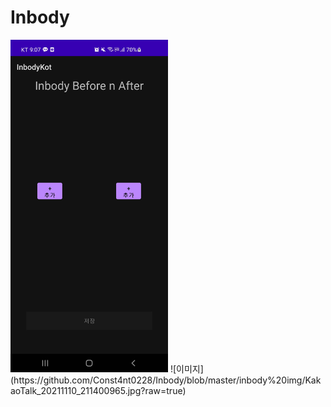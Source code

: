 # Inbody

<img src="https://github.com/Const4nt0228/Inbody/blob/master/inbody%20img/KakaoTalk_20211110_211400965.jpg?raw=true.png" width="50%" height="50%"/>
![이미지](https://github.com/Const4nt0228/Inbody/blob/master/inbody%20img/KakaoTalk_20211110_211400965.jpg?raw=true)
